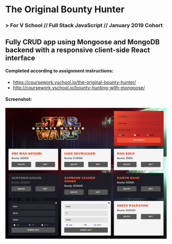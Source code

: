 # The Original Bounty Hunter
### > For V School // Full Stack JavaScript // January 2019 Cohort

## Fully CRUD app using Mongoose and MongoDB backend with a responsive client-side React interface

#### Completed according to assignment instructions: 
- https://coursework.vschool.io/the-original-bounty-hunter/
- http://coursework.vschool.io/bounty-hunting-with-mongoose/

#### Screenshot:
<img src="screenshot3.png">
